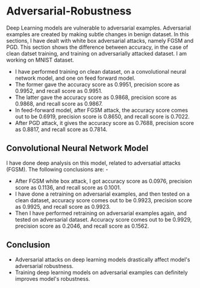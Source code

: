 # Adversarial-Robustness
Deep Learning models are vulnerable to adversarial examples. Adversarial examples are created by making subtle changes in benign dataset. In this sections, I have dealt with white box adversarial attacks, namely FGSM and PGD. This section shows the difference between accuracy, in the case of clean datset training, and training on adversarially attacked dataset. I am working on MNIST dataset.
- I have performed training on clean dataset, on a convolutional neural network model, and one on feed forward model.
- The former gave the accuracy score as 0.9951, precision score as 0.9952, and recall score as 0.9951.
- The latter gave the accuracy score as 0.9868, precision score as 0.9868, and recall score as 0.9867.
- In feed-forward model, after FGSM attack, the accuracy score comes out to be 0.6919, precision score is 0.8650, and recall score is 0.7022.
- After PGD attack, it gives the accuracy score as 0.7688, precision score as 0.8817, and recall score as 0.7814.
## Convolutional Neural Network Model
I have done deep analysis on this model, related to adversatial attacks (FGSM). The following conclusions are: -
- After FGSM white box attack, I got accuracy score as 0.0976, precision score as 0.1136, and recall score as 0.1001.
- I have done a retraining on adversarial examples, and then tested on a clean dataset, accuracy score comes out to be 0.9923, precision score as 0.9925, and recall score as 0.9923.
- Then I have performed retraining on adversarial examples again, and tested on adversarial dataset. Accuracy score comes out to be 0.9929, precision score as 0.2046, and recall score as 0.1562.
## Conclusion
- Adversarial attacks on deep learning models drastically affect model's adversarial robustness.
- Training deep learning models on adversarial examples can definitely improves model's robustness.
